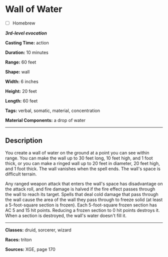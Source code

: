 # Wall of Water

- [ ] Homebrew

***3rd-level evocation***

**Casting Time:** action

**Duration:** 10 minutes

**Range:** 60 feet

**Shape:** wall

**Width:** 6 inches

**Height:** 20 feet

**Length:** 60 feet

**Tags:** verbal, somatic, material, concentration

**Material Components:** a drop of water

---

## Description
You create a wall of water on the ground at a point you can see within range. You can make the wall up to 30 feet long, 10 feet high, and 1 foot thick, or you can make a ringed wall up to 20 feet in diameter, 20 feet high, and 1 foot thick. The wall vanishes when the spell ends. The wall's space is difficult terrain.

Any ranged weapon attack that enters the wall's space has disadvantage on the attack roll, and fire damage is halved if the fire effect passes through the wall to reach its target. Spells that deal cold damage that pass through the wall cause the area of the wall they pass through to freeze solid (at least a 5-foot-square section is frozen). Each 5-foot-square frozen section has AC 5 and 15 hit points. Reducing a frozen section to 0 hit points destroys it. When a section is destroyed, the wall's water doesn't fill it.

---

**Classes:** druid, sorcerer, wizard

**Races:** triton

**Sources:** XGE, page 170
